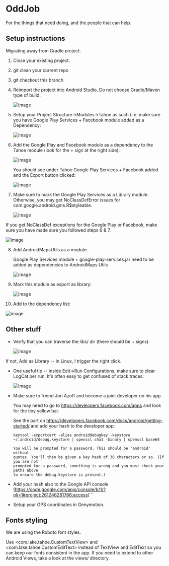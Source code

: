 OddJob
=====

For the things that need doing, and the people that can help.

Setup instructions
------------------

Migrating away from Gradle project:

1. Close your existing project.

2. git clean your current repo

3. git checkout this branch

4. Reimport the project into Android Studio.  Do not choose Gradle/Maven type of build.

   ![image](https://f.cloud.github.com/assets/326857/1445194/eba67782-421a-11e3-98aa-9d25a9e7e11a.png)

5. Setup your Project Structure->Modules->Tahoe as such (i.e. make sure you have Google Play Services + Facebook module added as a Dependency:

   ![image](https://f.cloud.github.com/assets/326857/1445057/abe683ce-4217-11e3-9c66-7e268a4c2598.png)

6. Add the Google Play and Facebook module as a dependency to the Tahoe module (look for the + sign at the right side):

   ![image](https://f.cloud.github.com/assets/326857/1445028/307d4ec0-4217-11e3-8417-181d0db54f69.png)

   You should see under Tahoe Google Play Services + Facebook added and the Export button clicked:

   ![image](https://f.cloud.github.com/assets/326857/1445499/431196bc-4222-11e3-8f80-bbc3bb3afe73.png)

7. Make sure to mark the Google Play Services as a Library module.  Otherwise, you may get NoClassDefError issues for
com.google.android.gms.R$styleable.

   ![image](https://f.cloud.github.com/assets/326857/1460057/438638aa-440c-11e3-8f3b-05e8b21ece58.png)

If you get NoClassDef exceptions for the Google Play or Facebook, make sure you have made sure you followed steps 6 & 7.

   ![image](https://f.cloud.github.com/assets/326857/1445231/b6f6fe84-421b-11e3-99b0-51480a7cf002.png)

8. Add AndroidMapsUtils as a module:

   Google Play Services module + google-play-services.jar need to be added as dependencies to AndroidMaps Utils

   ![image](https://f.cloud.github.com/assets/326857/1460286/fd328750-4424-11e3-835f-b7efdfb9438d.png)

9. Mark this module as export as library:

   ![image](https://f.cloud.github.com/assets/326857/1460289/53013c30-4425-11e3-8998-09cf07ca4010.png)

10. Add to the dependency list:

   ![image](https://f.cloud.github.com/assets/326857/1460291/6194cb2c-4425-11e3-892a-aee02664356a.png)

Other stuff
-----------
* Verify that you can traverse the libs/ dir (there should be + signs).

  ![image](https://f.cloud.github.com/assets/326857/1445048/777ae8b4-4217-11e3-9ec0-29b0031527ac.png)

If not, Add as Library -- in Linux, I trigger the right click.

* One useful tip -- inside Edit->Run Configurations, make sure to clear LogCat per
run.  It's often easy to get confused of stack traces:

  ![image](https://f.cloud.github.com/assets/326857/1445221/6f620f78-421b-11e3-9708-df6185495289.png)

* Make sure to friend Jon Azoff and become a joint developer on his app.

  You may need to go to https://developers.facebook.com/apps and look for the tiny yellow bar.

  See the part on https://developers.facebook.com/docs/android/getting-started/ and add your hash to the developer app:

  ```
  keytool -exportcert -alias androiddebugkey -keystore ~/.android/debug.keystore | openssl sha1 -binary | openssl base64

  You will be prompted for a password. This should be 'android' without
  quotes. You'll then be given a key hash of 30 characters or so. (If you are not
  prompted for a password, something is wrong and you must check your paths above
  to ensure the debug.keystore is present.)
  ```

* Add your hash also to the Google API console (https://code.google.com/apis/console/b/1/?pli=1#project:261246281766:access)```

* Setup your GPS coordinates in Genymotion.

Fonts styling
-------------

We are using the Roboto font styles.

Use <com.lake.tahoe.CustomTextView> and <com.lake.tahoe.CustomEditText> instead of TextView and EditText so you
can keep our fonts consistent in the app.  If you need to extend to other Android Views, take a look at the views/
directory.

